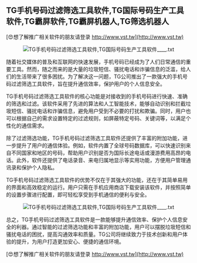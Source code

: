 ## **TG手机号码过滤筛选工具软件,TG国际号码生产工具软件,TG霸屏软件,TG霸屏机器人,TG筛选机器人**

[😍想了解推广相关软件的朋友请登录 http://www.vst.tw](http://www.vst.tw)

 <center><img src="https://vst.tw/MP4/tuiguang/png/0.png" alt="TG手机号码过滤筛选工具软件,TG国际号码生产工具软件____.txt"></center>

随着社交媒体的普及和互联网的快速发展，手机号码已经成为了人们日常通信的重要工具。然而，随之而来的是大量的垃圾短信、骚扰电话和诈骗信息的泛滥，给人们的生活带来了很多困扰。为了解决这一问题，TG公司推出了一款强大的手机号码过滤筛选工具软件，旨在提升通信效率，保护用户的个人信息安全。

TG手机号码过滤筛选工具软件的核心功能是对接收到的手机号码进行快速、准确的筛选和过滤。该软件采用了先进的算法和人工智能技术，能够自动识别和拦截垃圾短信、骚扰电话和诈骗信息，避免用户受到不必要的打扰和欺骗。同时，用户也可以根据自己的需求设置特定的过滤规则，如屏蔽特定号码、关键词等，以满足个性化的通信需求。

除了过滤筛选功能，TG手机号码过滤筛选工具软件还提供了丰富的附加功能，进一步提升了用户的通信体验。例如，软件内置了全球号码数据库，可以快速识别来自不同国家和地区的号码，帮助用户识别是否为国际长途电话或漫游费用高昂的电话。此外，软件还提供了电话录音、来电归属地显示等实用功能，方便用户管理通讯录和保护个人隐私。

TG手机号码过滤筛选工具软件的优势不仅在于其强大的功能，还在于其简单易用的界面和高效稳定的运行。用户只需在手机应用商店下载安装该软件，并按照简单的设置步骤进行配置，即可轻松享受到手机通信的便利与安全。

 <center><img src="https://vst.tw/MP4/tuiguang/png/1.png" alt="TG手机号码过滤筛选工具软件,TG国际号码生产工具软件____.txt"></center>

总之，TG手机号码过滤筛选工具软件是一款能够提升通信效率、保护个人信息安全的利器。通过智能的过滤筛选功能和丰富的附加功能，用户可以摆脱垃圾短信和骚扰电话的困扰，提高沟通效率和质量。TG公司将继续致力于技术创新和用户体验的提升，为用户打造更加安心、便捷的通信环境。

[😍想了解推广相关软件的朋友请登录 http://www.vst.tw](http://www.vst.tw)



